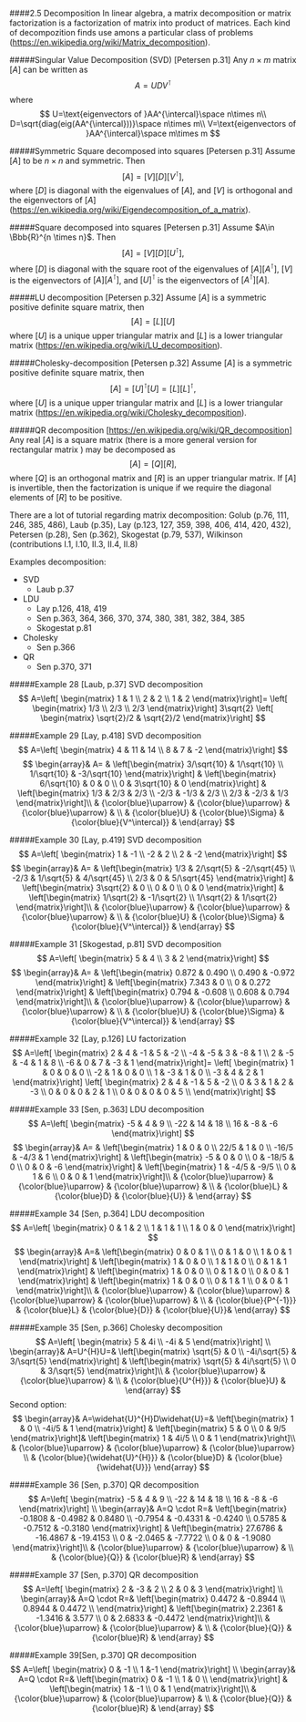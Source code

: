 
####2.5 Decomposition
In linear algebra, a matrix decomposition or matrix factorization is a factorization of matrix into product of matrices. Each kind of decompozition finds use amons a particular class of problems (https://en.wikipedia.org/wiki/Matrix_decomposition).

#####Singular Value Decomposition (SVD) [Petersen p.31]
Any $n\times m$ matrix $[A]$ can be written as
$$
A=UDV^{\intercal}
$$
where
$$
U=\text{eigenvectors of }AA^{\intercal}\space n\times n\\
D=\sqrt{diag(eig(AA^{\intercal}))}\space n\times m\\
V=\text{eigenvectors of }AA^{\intercal}\space m\times m
$$

#####Symmetric Square decomposed into squares [Petersen p.31]
Assume $[A]$ to be $n \times n$ and symmetric. Then
$$
[A]=[V][D][V^{\intercal}],
$$
where $[D]$ is diagonal with the eigenvalues of $[A]$, and $[V]$ is orthogonal and the eigenvectors of $[A]$ (https://en.wikipedia.org/wiki/Eigendecomposition_of_a_matrix).

#####Square decomposed into squares [Petersen p.31]
Assume $A\in \Bbb{R}^{n \times n}$. Then
$$
[A]=[V][D][U^{\intercal}],
$$
where $[D]$ is diagonal with the square root of the eigenvalues of $[A][A^{\intercal}]$, $[V]$ is the eigenvectors of $[A][A^{\intercal}]$, and $[U]^{\intercal}$ is the eigenvectors of $[A^{\intercal}][A]$.

#####LU decomposition [Petersen p.32]
Assume $[A]$ is a symmetric positive definite square matrix, then
$$
[A]=[L][U]
$$
where $[U]$ is a unique upper triangular matrix and $[L]$ is a lower triangular matrix (https://en.wikipedia.org/wiki/LU_decomposition).

#####Cholesky-decomposition [Petersen p.32]
Assume $[A]$ is a symmetric positive definite square matrix, then
$$
[A]=[U]^{\intercal}[U]=[L][L]^{\intercal},
$$
where $[U]$ is a unique upper triangular matrix and $[L]$ is a lower triangular matrix (https://en.wikipedia.org/wiki/Cholesky_decomposition).

#####QR decomposition [https://en.wikipedia.org/wiki/QR_decomposition]
Any real $[A]$ is a square matrix (there is a more general version for rectangular matrix ) may be decomposed as
$$
[A]=[Q][R],
$$
where $[Q]$ is an orthogonal matrix and $[R]$ is an upper triangular matrix. If $[A]$ is invertible, then the factorization is unique if we require the diagonal elements of $[R]$ to be positive.

There are a lot of tutorial regarding matrix decomposition: Golub (p.76, 111, 246, 385, 486), Laub (p.35), Lay (p.123, 127, 359, 398, 406, 414, 420, 432), Petersen (p.28), Sen (p.362), Skogestat (p.79, 537), Wilkinson (contributions I.1, I.10, II.3, II.4, II.8)

Examples decomposition:
* SVD
	* Laub p.37
* LDU
	* Lay p.126, 418, 419
	* Sen p.363, 364, 366, 370, 374, 380, 381, 382, 384, 385
	* Skogestat p.81
* Cholesky
	* Sen p.366
* QR
	* Sen p.370, 371

#####Example 28 [Laub, p.37]
SVD decomposition
$$
A=\left[    \begin{matrix}
    1 & 1 \\
    2 & 2 \\
    1 & 2
\end{matrix}\right]=
\left[    \begin{matrix}
1/3 \\
2/3  \\
2/3
\end{matrix}\right]
3\sqrt{2}
\left[    \begin{matrix}
\sqrt{2}/2 & \sqrt{2}/2
\end{matrix}\right]
$$

#####Example 29 [Lay, p.418]
SVD decomposition
$$
A=\left[    \begin{matrix}
4 & 11 & 14 \\
8 & 7 & -2
\end{matrix}\right]
$$
$$
\begin{array}&
A=
&
\left[\begin{matrix}
3/\sqrt{10} & 1/\sqrt{10} \\
1/\sqrt{10} & -3/\sqrt{10}
\end{matrix}\right]
&
\left[\begin{matrix}
6/\sqrt{10} & 0 & 0 \\
0 & 3\sqrt{10} & 0
\end{matrix}\right]
&
\left[\begin{matrix}
1/3 & 2/3 & 2/3 \\
-2/3 & -1/3 & 2/3 \\
2/3 & -2/3 & 1/3
\end{matrix}\right]\\
& {\color{blue}\uparrow} & {\color{blue}\uparrow} &  {\color{blue}\uparrow} & \\ & {\color{blue}U} & {\color{blue}\Sigma} & {\color{blue}{V^\intercal}} & \end{array}
$$

#####Example 30 [Lay, p.419]
SVD decomposition
$$
A=\left[    \begin{matrix}
1 & -1 \\
-2 & 2 \\
2 & -2
\end{matrix}\right]
$$
$$
\begin{array}&
A=
&
\left[\begin{matrix}
1/3 & 2/\sqrt{5} & -2/\sqrt{45} \\
-2/3 & 1/\sqrt{5} & 4/\sqrt{45} \\
2/3 & 0 & 5/\sqrt{45}
\end{matrix}\right]
&
\left[\begin{matrix}
3\sqrt{2} & 0 \\
0 & 0 \\
0 & 0
\end{matrix}\right]
&
\left[\begin{matrix}
1/\sqrt{2} & -1/\sqrt{2} \\
1/\sqrt{2} & 1/\sqrt{2}
\end{matrix}\right]\\
& {\color{blue}\uparrow} & {\color{blue}\uparrow} &  {\color{blue}\uparrow} & \\ & {\color{blue}U} & {\color{blue}\Sigma} & {\color{blue}{V^\intercal}} & \end{array}
$$

#####Example 31 [Skogestad, p.81]
SVD decomposition
$$
A=\left[    \begin{matrix}
5 & 4 \\
3 & 2
\end{matrix}\right]
$$
$$
\begin{array}&
A=
&
\left[\begin{matrix}
0.872 & 0.490 \\
0.490 & -0.972
\end{matrix}\right]
&
\left[\begin{matrix}
7.343 & 0 \\
0 & 0.272
\end{matrix}\right]
&
\left[\begin{matrix}
0.794 & -0.608 \\
0.608 & 0.794
\end{matrix}\right]\\
& {\color{blue}\uparrow} & {\color{blue}\uparrow} &  {\color{blue}\uparrow} & \\ & {\color{blue}U} & {\color{blue}\Sigma} & {\color{blue}{V^\intercal}} & \end{array}
$$

#####Example 32 [Lay, p.126]
LU factorization
$$
A=\left[    \begin{matrix}
    2 & 4 & -1 & 5 & -2 \\
    -4 & -5 & 3 & -8 & 1 \\
    2 & -5 & -4 & 1 & 8 \\
    -6 & 0 & 7 & -3 & 1
\end{matrix}\right]=
\left[    \begin{matrix}
    1 & 0 & 0 & 0 \\
    -2 & 1 & 0 & 0 \\
    1 & -3 & 1 & 0 \\
    -3 & 4 & 2 & 1
\end{matrix}\right]
\left[    \begin{matrix}
    2 & 4 & -1 & 5 & -2 \\
    0 & 3 & 1 & 2 & -3 \\
    0 & 0 & 0 & 2 & 1 \\
    0 & 0 & 0 & 0 & 5 \\
\end{matrix}\right]
$$

#####Example 33 [Sen, p.363]
LDU decomposition
$$
A=\left[    \begin{matrix}
-5 & 4 & 9 \\
-22 & 14 & 18 \\
16 & -8 & -6
\end{matrix}\right]
$$
$$
\begin{array}&
A=
&
\left[\begin{matrix}
1 & 0 & 0 \\
22/5 & 1 & 0 \\
-16/5 & -4/3 & 1
\end{matrix}\right]
&
\left[\begin{matrix}
-5 & 0 & 0 \\
0 & -18/5 & 0 \\
0 & 0 & -6
\end{matrix}\right]
&
\left[\begin{matrix}
1 & -4/5 & -9/5 \\
0 & 1 & 6 \\
0 & 0 & 1
\end{matrix}\right]\\
& {\color{blue}\uparrow} & {\color{blue}\uparrow} &  {\color{blue}\uparrow} & \\ & {\color{blue}L} & {\color{blue}D} & {\color{blue}{U}} & \end{array}
$$

#####Example 34 [Sen, p.364]
LDU decomposition
$$
A=\left[    \begin{matrix}
0 & 1 & 2 \\
1 & 1 & 1 \\
1 & 0 & 0
\end{matrix}\right]
$$
$$
\begin{array}&
A=&
\left[\begin{matrix}
0 & 0 & 1 \\
0 & 1 & 0 \\
1 & 0 & 1
\end{matrix}\right]
&
\left[\begin{matrix}
1 & 0 & 0 \\
1 & 1 & 0 \\
0 & 1 & 1
\end{matrix}\right]
&
\left[\begin{matrix}
1 & 0 & 0 \\
0 & 1 & 0 \\
0 & 0 & 1
\end{matrix}\right]
&
\left[\begin{matrix}
1 & 0 & 0 \\
0 & 1 & 1 \\
0 & 0 & 1
\end{matrix}\right]\\
& {\color{blue}\uparrow} & {\color{blue}\uparrow} & {\color{blue}\uparrow} &  {\color{blue}\uparrow} & \\ & {\color{blue}{P^{-1}}} & {\color{blue}L} & {\color{blue}{D}} & {\color{blue}{U}}& \end{array}
$$

#####Example 35 [Sen, p.366]
Cholesky decomposition
$$
A=\left[    \begin{matrix}
5 & 4i \\
-4i & 5
\end{matrix}\right]
\\
\begin{array}&
A=U^{H}U=&
\left[\begin{matrix}
\sqrt{5} & 0 \\
-4i/\sqrt{5} & 3/\sqrt{5}
\end{matrix}\right]
&
\left[\begin{matrix}
\sqrt{5} & 4i/\sqrt{5} \\
0 & 3/\sqrt{5}
\end{matrix}\right]\\
& {\color{blue}\uparrow} & {\color{blue}\uparrow} & \\
& {\color{blue}{U^{H}}} & {\color{blue}U} & \end{array}
$$
Second option:
$$
\begin{array}&
A=\widehat{U}^{H}D\widehat{U}=&
\left[\begin{matrix}
1 & 0 \\
-4i/5 & 1
\end{matrix}\right]
&
\left[\begin{matrix}
5 & 0 \\
0 & 9/5
\end{matrix}\right]&
\left[\begin{matrix}
1 & 4i/5 \\
0 & 1
\end{matrix}\right]\\
& {\color{blue}\uparrow} & {\color{blue}\uparrow} & {\color{blue}\uparrow} \\
& {\color{blue}{\widehat{U}^{H}}} & {\color{blue}D} & {\color{blue}{\widehat{U}}} \end{array}
$$

#####Example 36 [Sen, p.370]
QR decomposition
$$
A=\left[    \begin{matrix}
-5 & 4 & 9 \\
-22 & 14 & 18 \\
16 & -8 & -6
\end{matrix}\right]
\\
\begin{array}&
A=Q \cdot R=&
\left[\begin{matrix}
-0.1808 & -0.4982 & 0.8480 \\
-0.7954 & -0.4331 & -0.4240 \\
0.5785 & -0.7512 & -0.3180
\end{matrix}\right]
&
\left[\begin{matrix}
27.6786 & -16.4867 & -19.4153 \\
0 & -2.0465 & -7.7722 \\
0 & 0 & -1.9080
\end{matrix}\right]\\
& {\color{blue}\uparrow} & {\color{blue}\uparrow} & \\
& {\color{blue}{Q}} & {\color{blue}R} & \end{array}
$$

#####Example 37 [Sen, p.370]
QR decomposition
$$
A=\left[    \begin{matrix}
2 & -3 & 2 \\
2 & 0 & 3
\end{matrix}\right]
\\
\begin{array}&
A=Q \cdot R=&
\left[\begin{matrix}
0.4472 & -0.8944 \\
0.8944 & 0.4472  \\
\end{matrix}\right]
&
\left[\begin{matrix}
2.2361 & -1.3416 & 3.577 \\
0 & 2.6833 & -0.4472
\end{matrix}\right]\\
& {\color{blue}\uparrow} & {\color{blue}\uparrow} & \\
& {\color{blue}{Q}} & {\color{blue}R} & \end{array}
$$

#####Example 39[Sen, p.370]
QR decomposition
$$
A=\left[    \begin{matrix}
0 & -1 \\
1 &-1
\end{matrix}\right]
\\
\begin{array}&
A=Q \cdot R=&
\left[\begin{matrix}
0 & -1 \\
1 & 0  \\
\end{matrix}\right]
&
\left[\begin{matrix}
1 & -1 \\
0 & 1
\end{matrix}\right]\\
& {\color{blue}\uparrow} & {\color{blue}\uparrow} & \\
& {\color{blue}{Q}} & {\color{blue}R} & \end{array}
$$

